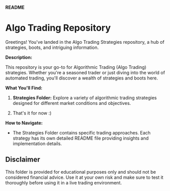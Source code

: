 **README**

# Algo Trading  Repository

Greetings! You've landed in the Algo Trading Strategies repository, a hub of strategies, boots, and intriguing information.

**Description:**

This repository is your go-to for Algorithmic Trading (Algo Trading) strategies. Whether you're a seasoned trader or just diving into the world of automated trading, you'll discover a wealth of strategies and boots here.

**What You'll Find:**

1. **Strategies Folder:** Explore a variety of algorithmic trading strategies designed for different market conditions and objectives.

2. That's it for now :)

**How to Navigate:**

- The Strategies Folder contains specific trading approaches. Each strategy has its own detailed README file providing insights and implementation details.  

## Disclaimer

This folder is provided for educational purposes only and should not be considered financial advice. Use it at your own risk and make sure to test it thoroughly before using it in a live trading environment.
